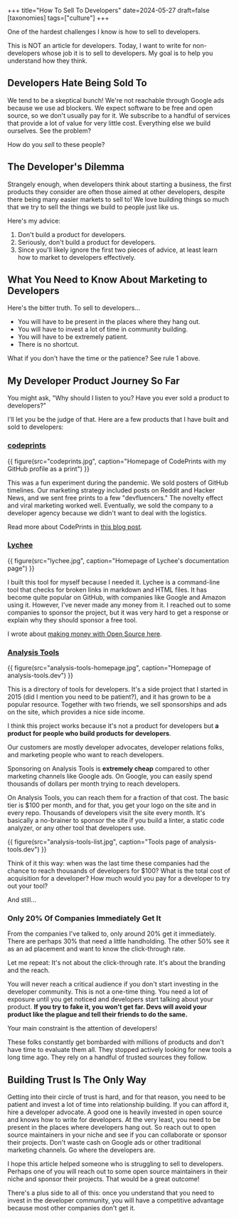 +++
title="How To Sell To Developers"
date=2024-05-27
draft=false
[taxonomies]
tags=["culture"]
+++

One of the hardest challenges I know is how to sell to developers.

This is NOT an article for developers. Today, I want to write for non-developers whose job it is to sell to developers. My goal is to help you understand how they think.

## Developers Hate Being Sold To

We tend to be a skeptical bunch! We're not reachable through Google ads because we use ad blockers. We expect software to be free and open source, so we don't usually pay for it. We subscribe to a handful of services that provide a lot of value for very little cost. Everything else we build ourselves. See the problem?

How do you *sell* to these people?

## The Developer's Dilemma

Strangely enough, when developers think about starting a business, the first products they consider are often those aimed at other developers, despite there being many easier markets to sell to! We love building things so much that we try to sell the things we build to people just like us.

Here's my advice:

1. Don't build a product for developers.
2. Seriously, don't build a product for developers.
3. Since you'll likely ignore the first two pieces of advice, at least learn how to market to developers effectively.

## What You Need to Know About Marketing to Developers

Here's the bitter truth. To sell to developers...

- You will have to be present in the places where they hang out.
- You will have to invest a lot of time in community building.
- You will have to be extremely patient.
- There is no shortcut.

What if you don't have the time or the patience? See rule 1 above.

## My Developer Product Journey So Far

You might ask, "Why should I listen to you? Have you ever sold a product to developers?"

I'll let you be the judge of that. Here are a few products that I have built and sold to developers:

### [codeprints](https://codeprints.dev/)

{{ figure(src="codeprints.jpg", caption="Homepage of CodePrints with my GitHub profile as a print") }}

This was a fun experiment during the pandemic. We sold posters of GitHub timelines. Our marketing strategy included posts on Reddit and Hacker News, and we sent free prints to a few "devfluencers." The novelty effect and viral marketing worked well. Eventually, we sold the company to a developer agency because we didn't want to deal with the logistics.

Read more about CodePrints in [this blog post](/2021/codeprints/).

### [Lychee](https://lychee.cli.rs/)

{{ figure(src="lychee.jpg", caption="Homepage of Lychee's documentation page") }}

I built this tool for myself because I needed it. Lychee is a command-line tool that checks for broken links in markdown and HTML files. It has become quite popular on GitHub, with companies like Google and Amazon using it. However, I've never made any money from it. I reached out to some companies to sponsor the project, but it was very hard to get a response or explain why they should sponsor a free tool.

I wrote about [making money with Open Source here](/2021/oss-money/).

### [Analysis Tools](https://analysis-tools.dev/)

{{ figure(src="analysis-tools-homepage.jpg", caption="Homepage of analysis-tools.dev") }}

This is a directory of tools for developers. It's a side project that I started in 2015 (did I mention you need to be patient?), and it has grown to be a popular resource. Together with two friends, we sell sponsorships and ads on the site, which provides a nice side income.

I think this project works because it's not a product for developers but **a product for people who build products for developers**.

Our customers are mostly developer advocates, developer relations folks, and marketing people who want to reach developers.

Sponsoring on Analysis Tools is **extremely cheap** compared to other marketing channels like Google ads. On Google, you can easily spend thousands of dollars per month trying to reach developers.

On Analysis Tools, you can reach them for a fraction of that cost. The basic tier is $100 per month, and for that, you get your logo on the site and in every repo. Thousands of developers visit the site every month. It's basically a no-brainer to sponsor the site if you build a linter, a static code analyzer, or any other tool that developers use.

{{ figure(src="analysis-tools-list.jpg", caption="Tools page of analysis-tools.dev") }}


Think of it this way: when was the last time these companies had the chance to reach thousands of developers for $100? What is the total cost of acquisition for a developer? How much would you pay for a developer to try out your tool?

And still...

### Only 20% Of Companies Immediately Get It

From the companies I've talked to, only around 20% get it immediately. There are perhaps 30% that need a little handholding. The other 50% see it as an ad placement and want to know the click-through rate.

Let me repeat: It's not about the click-through rate. It's about the branding and the reach.  

You will never reach a critical audience if you don't start investing in the developer community. This is not a one-time thing. You need a lot of exposure until you get noticed and developers start talking about your product. **If you try to fake it, you won't get far. Devs will avoid your product like the plague and tell their friends to do the same.**

Your main constraint is the attention of developers!

These folks constantly get bombarded with millions of products and don't have time to evaluate them all. They stopped actively looking for new tools a long time ago. They rely on a handful of trusted sources they follow. 

## Building Trust Is The Only Way
Getting into their circle of trust is hard, and for that reason, you need to be patient and invest a lot of time into relationship building. If you can afford it, hire a developer advocate. A good one is heavily invested in open source and knows how to write for developers.
At the very least, you need to be present in the places where developers hang out. So reach out to open source maintainers in your niche and see if you can collaborate or sponsor their projects. Don't waste cash on Google ads or other traditional marketing channels. Go where the developers are.

I hope this article helped someone who is struggling to sell to developers. Perhaps one of you will reach out to some open source maintainers in their niche and sponsor their projects. That would be a great outcome!

There's a plus side to all of this: once you understand that you need to invest in the developer community, you will have a competitive advantage because most other companies don't get it.
